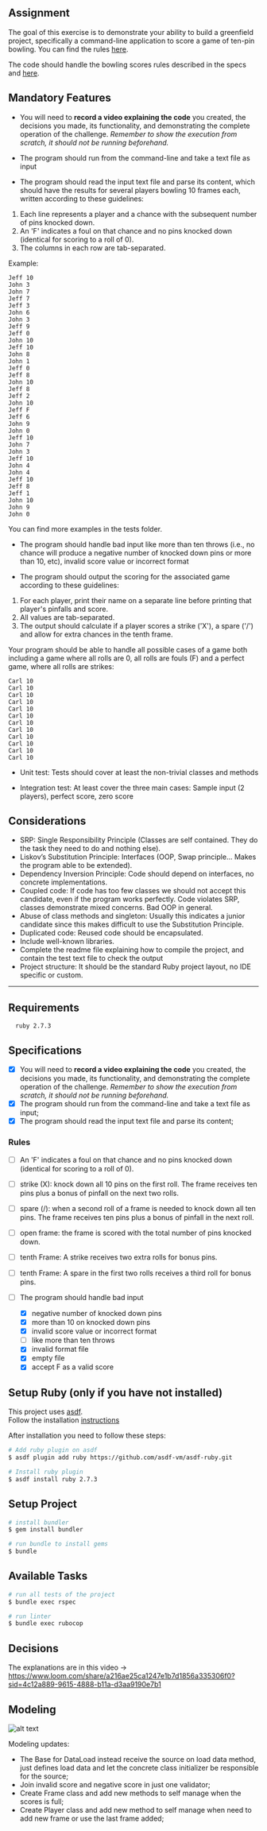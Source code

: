 ## Assignment

The goal of this exercise is to demonstrate your ability to build a greenfield project, specifically a command-line application to score a game of ten-pin bowling. You can find the rules [here](https://en.wikipedia.org/wiki/Ten-pin_bowling#Rules_of_play).

The code should handle the bowling scores rules described in the specs and [here](https://www.youtube.com/watch?v=aBe71sD8o8c).

## Mandatory Features
 - You will need to **record a video explaining the code** you created, the decisions you made, its functionality, and demonstrating the complete operation of the challenge. _Remember to show the execution from scratch, it should not be running beforehand._

- The program should run from the command-line and take a text file as input

- The program should read the input text file and parse its content, which should have the results for several players bowling 10 frames each, written according to these guidelines:

1. Each line represents a player and a chance with the subsequent number of pins knocked down.
2. An 'F' indicates a foul on that chance and no pins knocked down (identical for scoring to a roll of 0).
3. The columns in each row are tab-separated.

Example:

```
Jeff 10
John 3
John 7
Jeff 7
Jeff 3
John 6
John 3
Jeff 9
Jeff 0
John 10
Jeff 10
John 8
John 1
Jeff 0
Jeff 8
John 10
Jeff 8
Jeff 2
John 10
Jeff F
Jeff 6
John 9
John 0
Jeff 10
John 7
John 3
Jeff 10
John 4
John 4
Jeff 10
Jeff 8
Jeff 1
John 10
John 9
John 0
```

You can find more examples in the tests folder.

- The program should handle bad input like more than ten throws (i.e., no chance will produce a negative number of knocked down pins or more than 10, etc), invalid score value or incorrect format

- The program should output the scoring for the associated game according to these guidelines:

1. For each player, print their name on a separate line before printing that player's pinfalls and score.
2. All values are tab-separated.
3. The output should calculate if a player scores a strike ('X'), a spare ('/') and allow for extra chances in the tenth frame.

Your program should be able to handle all possible cases of a game both including a game where all rolls are 0, all rolls are fouls (F) and a perfect game, where all rolls are strikes:

```
Carl 10
Carl 10
Carl 10
Carl 10
Carl 10
Carl 10
Carl 10
Carl 10
Carl 10
Carl 10
Carl 10
Carl 10
```

- Unit test: Tests should cover at least the non-trivial classes and methods

- Integration test: At least cover the three main cases: Sample input (2 players), perfect score, zero score


## Considerations

* SRP: Single Responsibility Principle (Classes are self contained. They do the task they need to do and nothing else).
* Liskov’s Substitution Principle: Interfaces (OOP, Swap principle... Makes the program able to be extended).
* Dependency Inversion Principle: Code should depend on interfaces, no concrete implementations.
* Coupled code: If code has too few classes we should not accept this candidate, even if the program works perfectly. Code violates SRP, classes demonstrate mixed concerns. Bad OOP in general.
* Abuse of class methods and singleton: Usually this indicates a junior candidate since this makes difficult to use the Substitution Principle.
* Duplicated code: Reused code should be encapsulated.
* Include well-known libraries.
* Complete the readme file explaining how to compile the project, and contain the test text file to check the output
* Project structure: It should be the standard Ruby project layout, no IDE specific or
custom.

----

## Requirements

```shell
  ruby 2.7.3
```

## Specifications

- [X] You will need to **record a video explaining the code** you created, the decisions you made, its functionality, and demonstrating the complete operation of the challenge. _Remember to show the execution from scratch, it should not be running beforehand._
- [X] The program should run from the command-line and take a text file as input;
- [X] The program should read the input text file and parse its content;

### Rules
- [ ] An 'F' indicates a foul on that chance and no pins knocked down (identical for scoring to a roll of 0).
- [ ] strike (X): knock down all 10 pins on the first roll. The frame receives ten pins plus a bonus of pinfall on the next two rolls.
- [ ] spare (/): when a second roll of a frame is needed to knock down all ten pins. The frame receives ten pins plus a bonus of pinfall in the next roll.
- [ ] open frame: the frame is scored with the total number of pins knocked down.
- [ ] tenth Frame: A strike receives two extra rolls for bonus pins.
- [ ] tenth Frame: A spare in the first two rolls receives a third roll for bonus pins.

- [ ] The program should handle bad input
  - [x] negative number of knocked down pins
  - [x] more than 10 on knocked down pins
  - [X] invalid score value or incorrect format
  - [ ] like more than ten throws
  - [X] invalid format file
  - [X] empty file
  - [X] accept F as a valid score

## Setup Ruby (only if you have not installed)

This project uses [asdf](https://asdf-vm.com/guide/getting-started.html). \
Follow the installation [instructions](https://asdf-vm.com/guide/getting-started.html#_3-install-asdf)

After installation you need to follow these steps:

```bash
# Add ruby plugin on asdf
$ asdf plugin add ruby https://github.com/asdf-vm/asdf-ruby.git

# Install ruby plugin
$ asdf install ruby 2.7.3
```

## Setup Project

```bash
# install bundler
$ gem install bundler

# run bundle to install gems
$ bundle
```

## Available Tasks

```bash
# run all tests of the project
$ bundle exec rspec

# run linter
$ bundle exec rubocop
```

## Decisions

The explanations are in this video -> https://www.loom.com/share/a216ae25ca1247e1b7d1856a335306f0?sid=4c12a889-9615-4888-b11a-d3aa9190e7b1

## Modeling

![alt text](modeling.png)

Modeling updates:
  - The Base for DataLoad instead receive the source on load data method, just defines load data and let the concrete class initializer be responsible for the source;
  - Join invalid score and negative score in just one validator;
  - Create Frame class and add new methods to self manage when the scores is full;
  - Create Player class and add new method to self manage when need to add new frame or use the last frame added;
